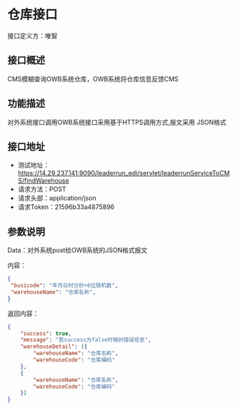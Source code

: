 # 仓库接口

接口定义方：唯智

## 接口概述

  CMS模糊查询OWB系统仓库，OWB系统将仓库信息反馈CMS

## 功能描述

  对外系统接口调用OWB系统接口采用基于HTTPS调用方式,报文采用 JSON格式
  
## 接口地址  
  
  * 测试地址：https://14.29.237.141:9090/leaderrun_edi/servlet/leaderrunServiceToCMS/findWarehouse
  * 请求方法：POST
  * 请求头部：application/json
  * 请求Token：21596b33a4875896
  
## 参数说明
  
  Data：对外系统post给OWB系统的JSON格式报文 
  
  内容：
   ```json
{
	"busicode": "年月日时分秒+6位随机数",
	"warehouseName": "仓库名称",
}
```
      	 
返回内容：

```json
{
    "success": true,
    "message": "若success为false时候的错误信息",
    "warehouseDetail": [{
        "warehouseName": "仓库名称",
        "warehouseCode": "仓库编码"
    },
    {
        "warehouseName": "仓库名称",
        "warehouseCode": "仓库编码"
    }]
}
```
